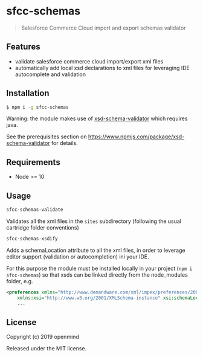 # sfcc-schemas

> Salesforce Commerce Cloud import and export schemas validator

## Features

* validate salesforce commerce cloud import/export xml files
* automatically add local xsd declarations to xml files for leveraging IDE autocomplete and validation

## Installation

```bash
$ npm i -g sfcc-schemas
```
Warning: the module makes use of [xsd-schema-validator](https://www.npmjs.com/package/xsd-schema-validator) which requires java.

See the prerequisites section on https://www.npmjs.com/package/xsd-schema-validator for details.

## Requirements
* Node >= 10

## Usage

```bash
sfcc-schemas-validate
```
Validates all the xml files in the `sites` subdirectory (following the usual cartridge folder conventions)

```bash
sfcc-schemas-xsdify
```
Adds a schemaLocation attribute to all the xml files, in order to leverage editor support (validation or autocompletion) ini your IDE.

For this purpose the module must be installed locally in your project (`npm i sfcc-schemas`) so that xsds can be linked directly from the node_modules folder, e.g.

```xml
<preferences xmlns="http://www.demandware.com/xml/impex/preferences/2007-03-31" 
    xmlns:xsi="http://www.w3.org/2001/XMLSchema-instance" xsi:schemaLocation="http://www.demandware.com/xml/impex/preferences/2007-03-31 ../../../../node_modules/sfcc-schemas/xsd/preferences.xsd">
    ...
```

## License

Copyright (c) 2019 openmind

Released under the MIT license.